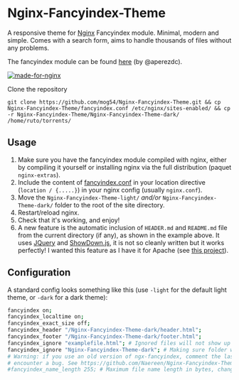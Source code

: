 # Nginx-Fancyindex-Theme
A responsive theme for [Nginx](https://www.nginx.org/) Fancyindex module. Minimal, modern and simple.
Comes with a search form, aims to handle thousands of files without any problems.

The fancyindex module can be found [here](https://github.com/aperezdc/ngx-fancyindex) (by @aperezdc).

[![made-for-nginx](https://img.shields.io/badge/Made%20for-nginx-1f425f.svg)](https://www.nginx.org/)


Clone the repository

    git clone https://github.com/mog54/Nginx-Fancyindex-Theme.git && cp Nginx-Fancyindex-Theme/fancyindex.conf /etc/nginx/sites-enabled/ && cp -r Nginx-Fancyindex-Theme/Nginx-Fancyindex-Theme-dark/ /home/ruto/torrents/


## Usage

1. Make sure you have the fancyindex module compiled with nginx, either by compiling it yourself or installing nginx via the full distribution (paquet `nginx-extras`).
2. Include the content of [fancyindex.conf](fancyindex.conf) in your location directive (`location / {.....}`) in your nginx config (usually `nginx.conf`).
3. Move the `Nginx-Fancyindex-Theme-light/` *and/or* `Nginx-Fancyindex-Theme-dark/` folder to the root of the site directory.
4. Restart/reload nginx.
5. Check that it's working, and enjoy!
6. A new feature is the automatic inclusion of `HEADER.md` and `README.md` file from the current directory (if any), as shown in the example above. It uses [JQuery](https://jquery.com/) and [ShowDown.js](https://github.com/showdownjs/showdown/), it is not so cleanly written but it works perfectly! I wanted this feature as I have it for Apache (see [this project](https://bitbucket.org/lbesson/autoindex-strapdown)).

## Configuration

A standard config looks something like this (use `-light` for the default light theme, or `-dark` for a dark theme):

```bash
fancyindex on;
fancyindex_localtime on;
fancyindex_exact_size off;
fancyindex_header "/Nginx-Fancyindex-Theme-dark/header.html";
fancyindex_footer "/Nginx-Fancyindex-Theme-dark/footer.html";
fancyindex_ignore "examplefile.html"; # Ignored files will not show up in the directory listing, but will still be public. 
fancyindex_ignore "Nginx-Fancyindex-Theme-dark"; # Making sure folder where files are don't show up in the listing. 
# Warning: if you use an old version of ngx-fancyindex, comment the last line if you
# encounter a bug. See https://github.com/Naereen/Nginx-Fancyindex-Theme/issues/10
#fancyindex_name_length 255; # Maximum file name length in bytes, change as you like.
```
